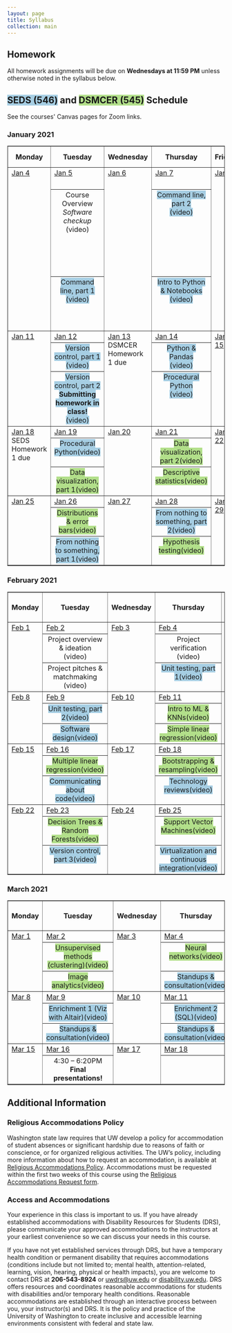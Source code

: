 ```yaml
---
layout: page
title: Syllabus
collection: main
---
```


## Homework

All homework assignments will be due on **Wednesdays at 11:59 PM** unless otherwise noted in the syllabus below.

## <span style="background-color:#a6cee3">SEDS (546)</span> and <span style="background-color:#b2df8a">DSMCER (545)</span> Schedule

See the courses' Canvas pages for Zoom links.

<!--SEDS background color: #a6cee3
DSMCER background color: #b2df8a-->


### January 2021
<table style="border-collapse: collapse; width: 100%; " border="1">
<tbody>
<tr>
<th>Monday</th>
<th>Tuesday</th>
<th>Wednesday</th>
<th>Thursday</th>
<th>Friday</th>
<th>References &amp; <br />Homework</th>
</tr>
<!-- this is a new week -->
<tr valign="top">
<td rowspan="3"><u>Jan 4</u></td>
<td rowspan="1"><u>Jan 5</u></td>
<td rowspan="3"><u>Jan 6</u></td>
<td rowspan="1"><u>Jan 7</u></td>
<td rowspan="3"><u>Jan 8</u></td>
<td rowspan="3">
<ul>
<li><a href="https://aiche.onlinelibrary.wiley.com/doi/10.1002/aic.15192">DSMCER assigned reading</a></li>
<li><a href="https://githuDIRECT.github.io/raw/master/Wi21_content/SEDS/CSE%20390%20Bash%20Command%20Reference.pdf">bash command line reference</a></li>
<li><a>DSMCER Homework 1 (Due 1/13 11:59 PM)</a></li>
<li><a><span style="background-color:#a6cee3">SEMDS Homework 1 (Due 1/18 11:59 PM)</span></a></li>
</ul>
</td>
</tr>
<tr align="center" valign="top">
	<td >Course Overview<br/><i>Software checkup</i><br/><a>(video)</a></td>
	<td ><span style="background-color:#a6cee3">Command line, part 2<br /><a>(video)</a></span></td>
</tr>
<tr align="center" valign="top">
<td ><span style="background-color:#a6cee3">Command line, part 1<br /><a>(video)</a></span></td>
<td ><span style="background-color:#a6cee3">Intro to Python &amp; Notebooks<br /><a>(video)</a></span></td>
</tr>
<!-- end of week -->
<!-- this is a new week -->
<tr valign="top">
<td rowspan="3"><u>Jan 11</u></td>
<td rowspan="1"><u>Jan 12</u></td>
<td rowspan="3"><u>Jan 13</u><br/>DSMCER Homework 1 due</td>
<td rowspan="1"><u>Jan 14</u></td>
<td rowspan="3"><u>Jan 15</u></td>
<td rowspan="3">
</td>
</tr>
<tr align="center" valign="top">
	<td ><span style="background-color:#a6cee3">Version control, part 1<br/><a>(video)</a></span></td>
	<td ><span style="background-color:#a6cee3">Python & Pandas<br /><a>(video)</a></span></td>
</tr>
<tr align="center" valign="top">
	<td ><span style="background-color:#a6cee3">Version control, part 2<br/><b>Submitting homework in class!</b><br /><a>(video)</span></a></td>
  <td ><span style="background-color:#a6cee3">Procedural Python<br /><a>(video)</a></span></td>
</tr>
<!-- end of week -->
<!-- this is a new week -->
<tr valign="top">
	<td rowspan="3"><u>Jan 18</u><br/>SEDS Homework 1 due</td>
<td rowspan="1"><u>Jan 19</u></td>
<td rowspan="3"><u>Jan 20</u></td>
<td rowspan="1"><u>Jan 21</u></td>
<td rowspan="3"><u>Jan 22</u></td>
<td rowspan="3">
</td>
</tr>
<tr align="center" valign="top">
	<td ><span style="background-color:#a6cee3">Procedural Python<a>(video)</a></span></td>
	<td ><span style="background-color:#b2df8a">Data visualization, part 2<a>(video)</a></span></td>
</tr>
<tr align="center" valign="top">
	<td ><span style="background-color:#b2df8a">Data visualization, part 1<a>(video)</a></span></td>
	<td ><span style="background-color:#b2df8a">Descriptive statistics<a>(video)</a></span></td>
</tr>
<!-- end of week -->
<!-- this is a new week -->
<tr valign="top">
<td rowspan="3"><u>Jan 25</u></td>
<td rowspan="1"><u>Jan 26</u></td>
<td rowspan="3"><u>Jan 27</u></td>
<td rowspan="1"><u>Jan 28</u></td>
<td rowspan="3"><u>Jan 29</u></td>
<td rowspan="3">
</td>
</tr>
<tr align="center" valign="top">
	<td ><span style="background-color:#b2df8a">Distributions & error bars<a>(video)</a></span></td>
	<td ><span style="background-color:#a6cee3">From nothing to something, part 2<a>(video)</a></span></td>
</tr>
<tr align="center" valign="top">
	<td ><span style="background-color:#a6cee3">From nothing to something, part 1<a>(video)</a></span></td>
	<td ><span style="background-color:#b2df8a">Hypothesis testing<a>(video)</a></span></td>
</tr>
<!-- end of week -->
</tbody>
</table>

### February 2021
<table style="border-collapse: collapse; width: 100%; " border="1">
<tbody>
<tr>
<th>Monday</th>
<th>Tuesday</th>
<th>Wednesday</th>
<th>Thursday</th>
<th>Friday</th>
<th>References &amp; <br />Homework</th>
</tr>
<!-- this is a new week -->
<tr valign="top">
<td rowspan="3"><u>Feb 1</u></td>
<td rowspan="1"><u>Feb 2</u></td>
<td rowspan="3"><u>Feb 3</u></td>
<td rowspan="1"><u>Feb 4</u></td>
<td rowspan="3"><u>Feb 5</u></td>
<td rowspan="3">
</td>
</tr>
<tr align="center" valign="top">
	<td >Project overview & ideation<br/><a>(video)</a></td>
	<td >Project verification<br /><a>(video)</a></td>
</tr>
<tr align="center" valign="top">
<td >Project pitches & matchmaking<br /><a>(video)</a></td>
<td ><span style="background-color:#a6cee3">Unit testing, part 1<a>(video)</a></span></td>
</tr>
<!-- end of week -->
<!-- this is a new week -->
<tr valign="top">
<td rowspan="3"><u>Feb 8</u></td>
<td rowspan="1"><u>Feb 9</u></td>
<td rowspan="3"><u>Feb 10</u></td>
<td rowspan="1"><u>Feb 11</u></td>
<td rowspan="3"><u>Feb 12</u></td>
<td rowspan="3">
</td>
<tr align="center" valign="top">
<td ><span style="background-color:#a6cee3">Unit testing, part 2<a>(video)</a></span></td>
	<td ><span style="background-color:#b2df8a">Intro to ML & KNNs<a>(video)</a></span></td>
</tr>
<tr align="center" valign="top">
<td ><span style="background-color:#a6cee3">Software design<a>(video)</a></span></td>
	<td ><span style="background-color:#b2df8a">Simple linear regression<a>(video)</a></span></td>
</tr>
</tr>
<!-- end of week -->
<!-- this is a new week -->
<tr valign="top">
<td rowspan="3"><u>Feb 15</u></td>
<td rowspan="1"><u>Feb 16</u></td>
<td rowspan="3"><u>Feb 17</u></td>
<td rowspan="1"><u>Feb 18</u></td>
<td rowspan="3"><u>Feb 19</u></td>
<td rowspan="3">
</td>
</tr>
<tr align="center" valign="top">
	<td ><span style="background-color:#b2df8a">Multiple linear regression<a>(video)</a></span></td>
	<td ><span style="background-color:#b2df8a">Bootstrapping & resampling<a>(video)</a></span></td>
</tr>
<tr align="center" valign="top">
<td ><span style="background-color:#a6cee3">Communicating about code<a>(video)</a></span></td>
<td ><span style="background-color:#a6cee3">Technology reviews<a>(video)</a></span></td>
</tr>
<!-- end of week -->
<!-- this is a new week -->
<tr valign="top">
<td rowspan="3"><u>Feb 22</u></td>
<td rowspan="1"><u>Feb 23</u></td>
<td rowspan="3"><u>Feb 24</u></td>
<td rowspan="1"><u>Feb 25</u></td>
<td rowspan="3"><u>Feb 26</u></td>
<td rowspan="3">
</td>
</tr>
<tr align="center" valign="top">
	<td ><span style="background-color:#b2df8a">Decision Trees & Random Forests<a>(video)</a></span></td>
	<td ><span style="background-color:#b2df8a">Support Vector Machines<a>(video)</a></span></td>
</tr>
<tr align="center" valign="top">
<td ><span style="background-color:#a6cee3">Version control, part 3<a>(video)</a></span></td>
<td ><span style="background-color:#a6cee3">Virtualization and continuous integration<a>(video)</a></span></td>
</tr>
<!-- end of week -->
</tbody>
</table>

### March 2021
<table style="border-collapse: collapse; width: 100%; " border="1">
<tbody>
<tr>
<th>Monday</th>
<th>Tuesday</th>
<th>Wednesday</th>
<th>Thursday</th>
<th>Friday</th>
<th>References &amp; <br />Homework</th>
</tr>
<!-- this is a new week -->
<tr valign="top">
<td rowspan="3"><u>Mar 1</u></td>
<td rowspan="1"><u>Mar 2</u></td>
<td rowspan="3"><u>Mar 3</u></td>
<td rowspan="1"><u>Mar 4</u></td>
<td rowspan="3"><u>Mar 5</u></td>
<td rowspan="3">
</td>
</tr>
<tr align="center" valign="top">
	<td ><span style="background-color:#b2df8a">Unsupervised methods (clustering)<a>(video)</a></span></td>
	<td ><span style="background-color:#b2df8a">Neural networks<a>(video)</a></span></td>
</tr>
<tr align="center" valign="top">
	<td ><span style="background-color:#b2df8a">Image analytics<a>(video)</a></span></td>
<td ><span style="background-color:#a6cee3">Standups & consultation<a>(video)</a></span></td>
</tr>
<!-- end of week -->
<!-- this is a new week -->
<tr valign="top">
<td rowspan="3"><u>Mar 8</u></td>
<td rowspan="1"><u>Mar 9</u></td>
<td rowspan="3"><u>Mar 10</u></td>
<td rowspan="1"><u>Mar 11</u></td>
<td rowspan="3"><u>Mar 12</u></td>
<td rowspan="3">
</td>
</tr>
<tr align="center" valign="top">
<td ><span style="background-color:#a6cee3">Enrichment 1 (Viz with Altair)<a>(video)</a></span></td>
<td ><span style="background-color:#a6cee3">Enrichment 2 (SQL)<a>(video)</a></span></td>
</tr>
<tr align="center" valign="top">
<td ><span style="background-color:#a6cee3">Standups & consultation<a>(video)</a></span></td>
<td ><span style="background-color:#a6cee3">Standups & consultation<a>(video)</a></span></td>
</tr>
<!-- end of week -->
<!-- this is a new week -->
<tr valign="top">
<td rowspan="2"><u>Mar 15</u></td>
<td rowspan="1"><u>Mar 16</u></td>
<td rowspan="2"><u>Mar 17</u></td>
<td rowspan="1"><u>Mar 18</u></td>
<td rowspan="2"><u>Mar 19</u></td>
<td rowspan="2">
</td>
</tr>
<tr align="center" valign="top">
<td >4:30 – 6:20PM<br><b>Final presentations!</b></td>
<td ></td>
</tr>
<!-- end of week -->
</tbody>
</table>



## Additional Information


### Religious Accommodations Policy
Washington state law requires that UW develop a policy for accommodation of student absences or significant hardship due to reasons of faith or conscience, or for organized religious activities. The UW’s policy, including more information about how to request an accommodation, is available at [Religious Accommodations Policy](https://registrar.washington.edu/staffandfaculty/religious-accommodations-policy/). Accommodations must be requested within the first two weeks of this course using the [Religious Accommodations Request form](https://registrar.washington.edu/students/religious-accommodations-request/).


### Access and Accommodations
Your experience in this class is important to us. If you have already established accommodations with Disability Resources for Students (DRS), please communicate your approved accommodations to the instructors at your earliest convenience so we can discuss your needs in this course.

If you have not yet established services through DRS, but have a temporary health condition or permanent disability that requires accommodations (conditions include but not limited to; mental health, attention-related, learning, vision, hearing, physical or health impacts), you are welcome to contact DRS at **206-543-8924** or <uwdrs@uw.edu> or [disability.uw.edu](http://depts.washington.edu/uwdrs/). DRS offers resources and coordinates reasonable accommodations for students with disabilities and/or temporary health conditions.  Reasonable accommodations are established through an interactive process between you, your instructor(s) and DRS.  It is the policy and practice of the University of Washington to create inclusive and accessible learning environments consistent with federal and state law.

